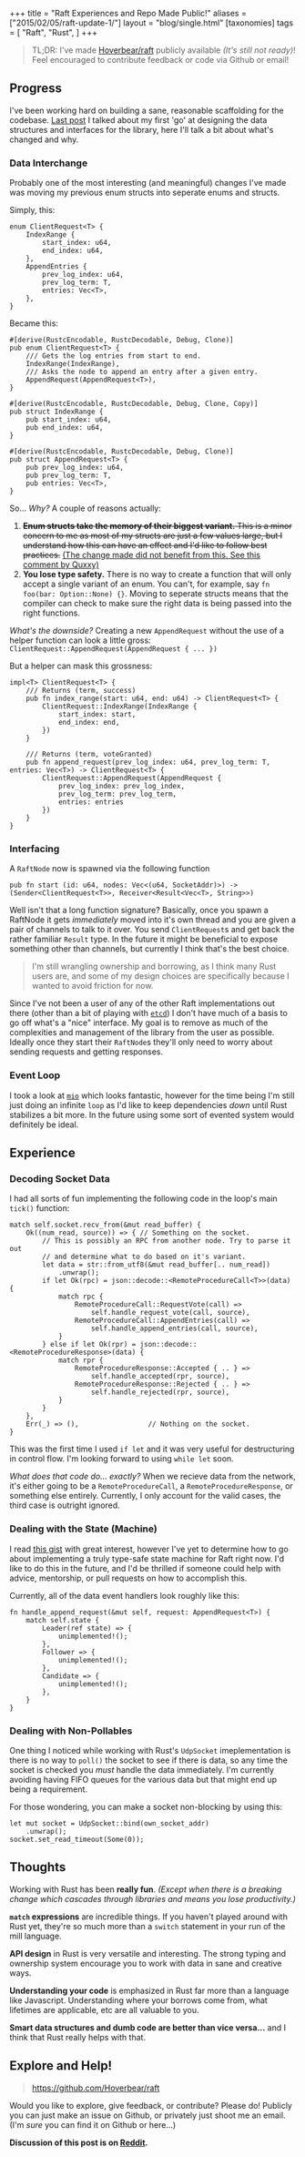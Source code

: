 +++
title = "Raft Experiences and Repo Made Public!"
aliases = ["2015/02/05/raft-update-1/"]
layout = "blog/single.html"
[taxonomies]
tags = [
  "Raft",
  "Rust",
]
+++

> TL;DR: I've made [Hoverbear/raft](https://github.com/Hoverbear/raft) publicly available *(It's still not ready)*! Feel encouraged to contribute feedback or code via Github or email!

<!-- more -->

## Progress

I've been working hard on building a sane, reasonable scaffolding for the codebase. [Last post](/2015/01/25/raft-so-far/) I talked about my first 'go' at designing the data structures and interfaces for the library, here I'll talk a bit about what's changed and why.

### Data Interchange

Probably one of the most interesting (and meaningful) changes I've made was moving my previous enum structs into seperate enums and structs.

Simply, this:

    enum ClientRequest<T> {
        IndexRange {
            start_index: u64,
            end_index: u64,
        },
        AppendEntries {
            prev_log_index: u64,
            prev_log_term: T,
            entries: Vec<T>,
        },
    }

Became this:

    #[derive(RustcEncodable, RustcDecodable, Debug, Clone)]
    pub enum ClientRequest<T> {
        /// Gets the log entries from start to end.
        IndexRange(IndexRange),
        /// Asks the node to append an entry after a given entry.
        AppendRequest(AppendRequest<T>),
    }

    #[derive(RustcEncodable, RustcDecodable, Debug, Clone, Copy)]
    pub struct IndexRange {
        pub start_index: u64,
        pub end_index: u64,
    }

    #[derive(RustcEncodable, RustcDecodable, Debug, Clone)]
    pub struct AppendRequest<T> {
        pub prev_log_index: u64,
        pub prev_log_term: T,
        pub entries: Vec<T>,
    }

So... *Why?* A couple of reasons actually:

1. ~~**Enum structs take the memory of their biggest variant.** This is a minor concern to me as most of my structs are just a few values large, but I understand how this can have an effect and I'd like to follow best practices.~~ [(The change made did not benefit from this. See this comment by Quxxy)](https://www.reddit.com/r/rust/comments/2ux7xo/raft_experiences_part_1_and_repo_made_public/cocqx4d)
2. **You lose type safety.** There is no way to create a function that will only accept a single variant of an enum. You can't, for example, say `fn foo(bar: Option::None) {}`. Moving to seperate structs means that the compiler can check to make sure the right data is being passed into the right functions.

*What's the downside?* Creating a new `AppendRequest` without the use of a helper function can look a little gross: `ClientRequest::AppendRequest(AppendRequest { ... })`

But a helper can mask this grossness:

    impl<T> ClientRequest<T> {
        /// Returns (term, success)
        pub fn index_range(start: u64, end: u64) -> ClientRequest<T> {
            ClientRequest::IndexRange(IndexRange {
                start_index: start,
                end_index: end,
            })
        }

        /// Returns (term, voteGranted)
        pub fn append_request(prev_log_index: u64, prev_log_term: T, entries: Vec<T>) -> ClientRequest<T> {
            ClientRequest::AppendRequest(AppendRequest {
                prev_log_index: prev_log_index,
                prev_log_term: prev_log_term,
                entries: entries
            })
        }
    }

### Interfacing

A `RaftNode` now is spawned via the following function

    pub fn start (id: u64, nodes: Vec<(u64, SocketAddr)>) ->
    (Sender<ClientRequest<T>>, Receiver<Result<Vec<T>, String>>)

Well isn't that a long function signature? Basically, once you spawn a RaftNode it gets *immediately* moved into it's own thread and you are given a pair of channels to talk to it over. You send `ClientRequest`s and get back the rather familiar `Result` type. In the future it might be beneficial to expose something other than channels, but currently I think that's the best choice.

> I'm still wrangling ownership and borrowing, as I think many Rust users are, and some of my design choices are specifically because I wanted to avoid friction for now.

Since I've not been a user of any of the other Raft implementations out there (other than a bit of playing with [`etcd`](https://github.com/coreos/etcd)) I don't have much of a basis to go off what's a "nice" interface. My goal is to remove as much of the complexities and management of the library from the user as possible. Ideally once they start their `RaftNode`s they'll only need to worry about sending requests and getting responses.

### Event Loop

I took a look at [`mio`](https://github.com/carllerche/mio) which looks fantastic, however for the time being I'm still just doing an infinite `loop` as I'd like to keep dependencies *down* until Rust stabilizes a bit more. In the future using some sort of evented system would definitely be ideal.

## Experience

### Decoding Socket Data

I had all sorts of fun implementing the following code in the loop's main `tick()` function:

    match self.socket.recv_from(&mut read_buffer) {
        Ok((num_read, source)) => { // Something on the socket.
            // This is possibly an RPC from another node. Try to parse it out
            // and determine what to do based on it's variant.
            let data = str::from_utf8(&mut read_buffer[.. num_read])
                .unwrap();
            if let Ok(rpc) = json::decode::<RemoteProcedureCall<T>>(data) {
                match rpc {
                    RemoteProcedureCall::RequestVote(call) =>
                        self.handle_request_vote(call, source),
                    RemoteProcedureCall::AppendEntries(call) =>
                        self.handle_append_entries(call, source),
                }
            } else if let Ok(rpr) = json::decode::<RemoteProcedureResponse>(data) {
                match rpr {
                    RemoteProcedureResponse::Accepted { .. } =>
                        self.handle_accepted(rpr, source),
                    RemoteProcedureResponse::Rejected { .. } =>
                        self.handle_rejected(rpr, source),
                }
            }
        },
        Err(_) => (),                 // Nothing on the socket.
    }

This was the first time I used `if let` and it was very useful for destructuring in control flow. I'm looking forward to using `while let` soon.

*What does that code do... exactly?* When we recieve data from the network, it's either going to be a `RemoteProcedureCall`, a `RemoteProcedureResponse`, or something else entirely. Currently, I only account for the valid cases, the third case is outright ignored.

### Dealing with the State (Machine)

I read [this gist](https://gist.github.com/bvssvni/8970459) with great interest, however I've yet to determine how to go about implementing a truly type-safe state machine for Raft right now. I'd like to do this in the future, and I'd be thrilled if someone could help with advice, mentorship, or pull requests on how to accomplish this.

Currently, all of the data event handlers look roughly like this:

    fn handle_append_request(&mut self, request: AppendRequest<T>) {
        match self.state {
            Leader(ref state) => {
                unimplemented!();
            },
            Follower => {
                unimplemented!();
            },
            Candidate => {
                unimplemented!();
            },
        }
    }

### Dealing with Non-Pollables

One thing I noticed while working with Rust's `UdpSocket` imeplementation is there is no way to `poll()` the socket to see if there is data, so any time the socket is checked you *must* handle the data immediately. I'm currently avoiding having FIFO queues for the various data but that might end up being a requirement.

For those wondering, you can make a socket non-blocking by using this:

    let mut socket = UdpSocket::bind(own_socket_addr)
        .unwrap();
    socket.set_read_timeout(Some(0));

## Thoughts

Working with Rust has been **really fun**. *(Except when there is a breaking change which cascades through libraries and means you lose productivity.)*

**`match` expressions** are incredible things. If you haven't played around with Rust yet, they're so much more than a `switch` statement in your run of the mill language.

**API design** in Rust is very versatile and interesting. The strong typing and ownership system encourage you to work with data in sane and creative ways.

**Understanding your code** is emphasized in Rust far more than a language like Javascript. Understanding where your borrows come from, what lifetimes are applicable, etc are all valuable to you.

**Smart data structures and dumb code are better than vice versa...** and I think that Rust really helps with that.

## Explore and Help!

> https://github.com/Hoverbear/raft

Would you like to explore, give feedback, or contribute? Please do! Publicly you can just make an issue on Github, or privately just shoot me an email. (I'm *sure* you can find it on Github or here...)

**Discussion of this post is on [Reddit](https://www.reddit.com/r/rust/comments/2ux7xo/raft_experiences_part_1_and_repo_made_public/).**
